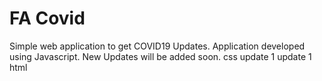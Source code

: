 # FA Covid

Simple web application to get COVID19 Updates. Application developed using Javascript.
New Updates will be added soon.
css update 1
update 1 html
